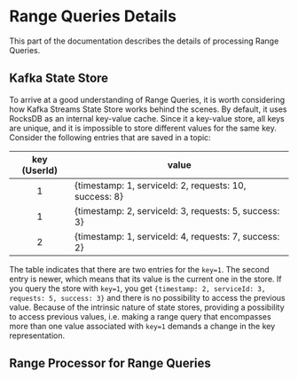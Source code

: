 # Range Queries Details

This part of the documentation describes the details of processing Range Queries.

## Kafka State Store

To arrive at a good understanding of Range Queries, it is worth considering how Kafka Streams State Store works
behind the scenes. By default, it uses RocksDB as an internal key-value cache. Since it a key-value store, all keys
are unique, and it is impossible to store different values for the same key. Consider the following entries that
are saved in a topic:

| key (UserId)  | value |
|:-------------:|--------------------|
|  1   | {timestamp: 1, serviceId: 2, requests: 10, success: 8}   |
|  1   | {timestamp: 2, serviceId: 3, requests: 5, success: 3}   |
|  2  | {timestamp: 1, serviceId: 4, requests: 7, success: 2}   |

The table indicates that there are two entries for the `key=1`. The second entry is newer, which means that its value
is the current one in the store. If you query the store with `key=1`,
you get `{timestamp: 2, serviceId: 3, requests: 5, success: 3}` and there is no possibility to access the previous value.
Because of the intrinsic nature of state stores, providing a possibility to access previous values, i.e. making a range query that encompasses
more than one value associated with `key=1` demands a change in the key representation.

## Range Processor for Range Queries




